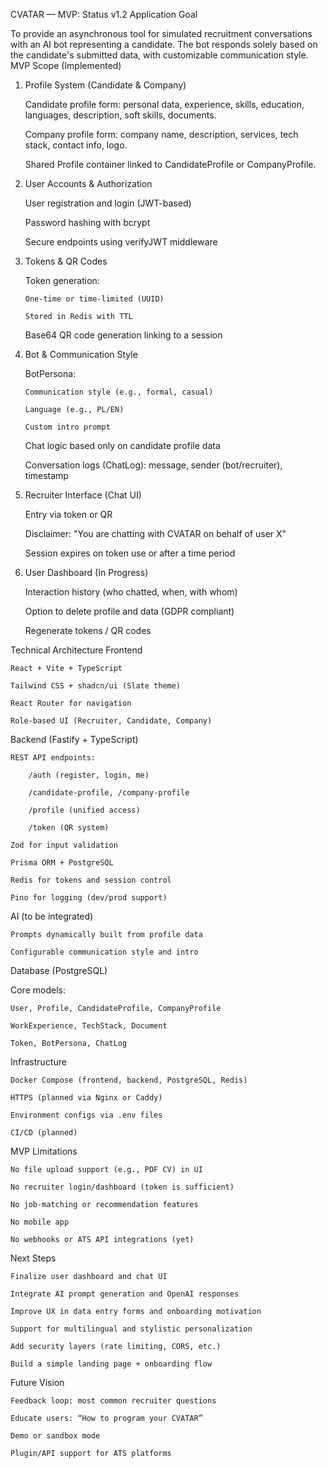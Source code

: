 CVATAR — MVP: Status v1.2
Application Goal

To provide an asynchronous tool for simulated recruitment conversations with an AI bot representing a candidate. The bot responds solely based on the candidate's submitted data, with customizable communication style.
MVP Scope (Implemented)

1.  Profile System (Candidate & Company)

    Candidate profile form: personal data, experience, skills, education, languages, description, soft skills, documents.

    Company profile form: company name, description, services, tech stack, contact info, logo.

    Shared Profile container linked to CandidateProfile or CompanyProfile.

2.  User Accounts & Authorization

    User registration and login (JWT-based)

    Password hashing with bcrypt

    Secure endpoints using verifyJWT middleware

3.  Tokens & QR Codes

    Token generation:

        One-time or time-limited (UUID)

        Stored in Redis with TTL

    Base64 QR code generation linking to a session

4.  Bot & Communication Style

    BotPersona:

        Communication style (e.g., formal, casual)

        Language (e.g., PL/EN)

        Custom intro prompt

    Chat logic based only on candidate profile data

    Conversation logs (ChatLog): message, sender (bot/recruiter), timestamp

5.  Recruiter Interface (Chat UI)

    Entry via token or QR

    Disclaimer: "You are chatting with CVATAR on behalf of user X"

    Session expires on token use or after a time period

6.  User Dashboard (In Progress)

    Interaction history (who chatted, when, with whom)

    Option to delete profile and data (GDPR compliant)

    Regenerate tokens / QR codes

Technical Architecture
Frontend

    React + Vite + TypeScript

    Tailwind CSS + shadcn/ui (Slate theme)

    React Router for navigation

    Role-based UI (Recruiter, Candidate, Company)

Backend (Fastify + TypeScript)

    REST API endpoints:

        /auth (register, login, me)

        /candidate-profile, /company-profile

        /profile (unified access)

        /token (QR system)

    Zod for input validation

    Prisma ORM + PostgreSQL

    Redis for tokens and session control

    Pino for logging (dev/prod support)

AI (to be integrated)

    Prompts dynamically built from profile data

    Configurable communication style and intro

Database (PostgreSQL)

Core models:

    User, Profile, CandidateProfile, CompanyProfile

    WorkExperience, TechStack, Document

    Token, BotPersona, ChatLog

Infrastructure

    Docker Compose (frontend, backend, PostgreSQL, Redis)

    HTTPS (planned via Nginx or Caddy)

    Environment configs via .env files

    CI/CD (planned)

MVP Limitations

    No file upload support (e.g., PDF CV) in UI

    No recruiter login/dashboard (token is sufficient)

    No job-matching or recommendation features

    No mobile app

    No webhooks or ATS API integrations (yet)

Next Steps

    Finalize user dashboard and chat UI

    Integrate AI prompt generation and OpenAI responses

    Improve UX in data entry forms and onboarding motivation

    Support for multilingual and stylistic personalization

    Add security layers (rate limiting, CORS, etc.)

    Build a simple landing page + onboarding flow

Future Vision

    Feedback loop: most common recruiter questions

    Educate users: “How to program your CVATAR”

    Demo or sandbox mode

    Plugin/API support for ATS platforms
